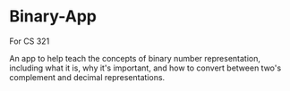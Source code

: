 # Binary-App
For CS 321

An app to help teach the concepts of binary number representation, including what it is, why it's important, and how to convert between two's complement and decimal representations.
